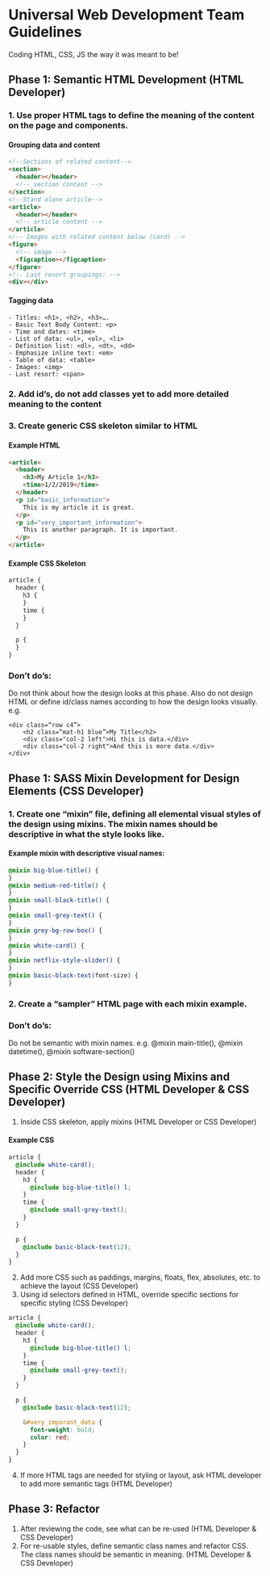 # Universal Web Development Team Guidelines

Coding HTML, CSS, JS the way it was meant to be!

## Phase 1: Semantic HTML Development (HTML Developer)

### 1. Use proper HTML tags to define the meaning of the content on the page and components.

#### Grouping data and content

```html
<!--Sections of related content-->
<section>
  <header></header>
  <!-- section content -->
</section>
<!--Stand alone article-->
<article>
  <header></header>
  <!-- article content -->
</article>
<!-- Images with related content below (card) -->
<figure>
  <!-- image -->
  <figcaption></figcaption>
</figure>
<!-- Last resort groupings: -->
<div></div>
```

#### Tagging data

```
- Titles: <h1>, <h2>, <h3>….
- Basic Text Body Content: <p>
- Time and dates: <time>
- List of data: <ul>, <ol>, <li>
- Definition list: <dl>, <dt>, <dd>
- Emphasize inline text: <em>
- Table of data: <table>
- Images: <img>
- Last resort: <span>
```

### 2. Add id’s, do not add classes yet to add more detailed meaning to the content

### 3. Create generic CSS skeleton similar to HTML

#### Example HTML

```html
<article>
  <header>
    <h3>My Article 1</h3>
    <time>1/2/2019</time>
  </header>
  <p id="basic_information">
    This is my article it is great.
  </p>
  <p id="very_important_information">
    This is another paragraph. It is important.
  </p>
</article>
```

#### Example CSS Skeleton

```scss
article {
  header {
    h3 {
    }
    time {
    }
  }

  p {
  }
}
```

### Don’t do’s:

Do not think about how the design looks at this phase. Also do not design HTML or define id/class names according to how the design looks visually. e.g.

```
<div class=“row c4”>
    <h2 class=“mat-h1 blue”>My Title</h2>
    <div class="col-2 left">Hi this is data.</div>
    <div class="col-2 right">And this is more data.</div>
</div>
```

## Phase 1: SASS Mixin Development for Design Elements (CSS Developer)

### 1. Create one “mixin” file, defining all elemental visual styles of the design using mixins. The mixin names should be descriptive in what the style looks like.

#### Example mixin with descriptive visual names:

```scss
@mixin big-blue-title() {
}
@mixin medium-red-title() {
}
@mixin small-black-title() {
}
@mixin small-grey-text() {
}
@mixin grey-bg-row-box() {
}
@mixin white-card() {
}
@mixin netflix-style-slider() {
}
@mixin basic-black-text(font-size) {
}
```

### 2. Create a “sampler” HTML page with each mixin example.

### Don’t do’s:

Do not be semantic with mixin names. e.g. @mixin main-title(), @mixin datetime(), @mixin software-section()

## Phase 2: Style the Design using Mixins and Specific Override CSS (HTML Developer & CSS Developer)

1. Inside CSS skeleton, apply mixins (HTML Developer or CSS Developer)

#### Example CSS

```scss
article {
  @include white-card();
  header {
    h3 {
      @include big-blue-title() l;
    }
    time {
      @include small-grey-text();
    }
  }

  p {
    @include basic-black-text(12);
  }
}
```

2. Add more CSS such as paddings, margins, floats, flex, absolutes, etc. to achieve the layout (CSS Developer)
3. Using id selectors defined in HTML, override specific sections for specific styling (CSS Developer)

```scss
article {
  @include white-card();
  header {
    h3 {
      @include big-blue-title() l;
    }
    time {
      @include small-grey-text();
    }
  }

  p {
    @include basic-black-text(12);

    &#very_imporant_data {
      font-weight: bold;
      color: red;
    }
  }
}
```

4. If more HTML tags are needed for styling or layout, ask HTML developer to add more semantic tags (HTML Developer)

## Phase 3: Refactor

1. After reviewing the code, see what can be re-used (HTML Developer & CSS Developer)
2. For re-usable styles, define semantic class names and refactor CSS. The class names should be semantic in meaning. (HTML Developer & CSS Developer)
